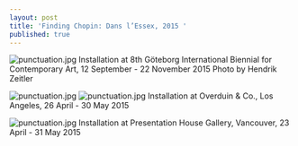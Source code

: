 ```yaml
---
layout: post
title: 'Finding Chopin: Dans l’Essex, 2015 '
published: true
---
```


![punctuation.jpg]({{site.baseurl}}/assets/img/2016-07-11-finding-chopin-dans-l-essex-2015.jpg)
Installation at 8th Göteborg International Biennial for Contemporary Art, 12 September - 22 November 2015 Photo by Hendrik Zeitler

![punctuation.jpg]({{site.baseurl}}/assets/img/2016-07-11-finding-chopin-dans-l-essex-2015-ii.jpg)
![punctuation.jpg]({{site.baseurl}}/assets/img/2016-07-11-finding-chopin-dans-l-essex-2015-iii.jpg)
Installation at Overduin & Co., Los Angeles, 26 April - 30 May 2015

![punctuation.jpg]({{site.baseurl}}/assets/img/2016-07-11-finding-chopin-dans-l-essex-2015-v.jpg)
Installation at Presentation House Gallery, Vancouver, 23 April - 31 May 2015
